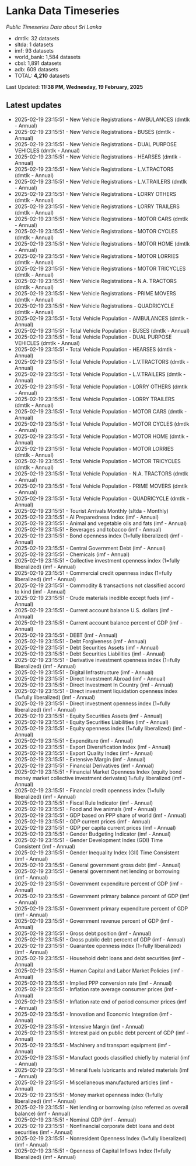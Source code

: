 # Lanka Data Timeseries
*Public Timeseries Data about Sri Lanka*

* dmtlk: 32 datasets
* sltda: 1 datasets
* imf: 93 datasets
* world_bank: 1,584 datasets
* cbsl: 1,891 datasets
* adb: 609 datasets
* TOTAL: **4,210** datasets

Last Updated: **11:38 PM, Wednesday, 19 February, 2025**

## Latest updates

* 2025-02-19 23:15:51 - New Vehicle Registrations - AMBULANCES (dmtlk - Annual)
* 2025-02-19 23:15:51 - New Vehicle Registrations - BUSES (dmtlk - Annual)
* 2025-02-19 23:15:51 - New Vehicle Registrations - DUAL PURPOSE VEHICLES (dmtlk - Annual)
* 2025-02-19 23:15:51 - New Vehicle Registrations - HEARSES (dmtlk - Annual)
* 2025-02-19 23:15:51 - New Vehicle Registrations - L.V.TRACTORS (dmtlk - Annual)
* 2025-02-19 23:15:51 - New Vehicle Registrations - L.V.TRAILERS (dmtlk - Annual)
* 2025-02-19 23:15:51 - New Vehicle Registrations - LORRY OTHERS (dmtlk - Annual)
* 2025-02-19 23:15:51 - New Vehicle Registrations - LORRY TRAILERS (dmtlk - Annual)
* 2025-02-19 23:15:51 - New Vehicle Registrations - MOTOR CARS (dmtlk - Annual)
* 2025-02-19 23:15:51 - New Vehicle Registrations - MOTOR CYCLES (dmtlk - Annual)
* 2025-02-19 23:15:51 - New Vehicle Registrations - MOTOR HOME (dmtlk - Annual)
* 2025-02-19 23:15:51 - New Vehicle Registrations - MOTOR LORRIES (dmtlk - Annual)
* 2025-02-19 23:15:51 - New Vehicle Registrations - MOTOR TRICYCLES (dmtlk - Annual)
* 2025-02-19 23:15:51 - New Vehicle Registrations - N.A. TRACTORS (dmtlk - Annual)
* 2025-02-19 23:15:51 - New Vehicle Registrations - PRIME MOVERS (dmtlk - Annual)
* 2025-02-19 23:15:51 - New Vehicle Registrations - QUADRICYCLE (dmtlk - Annual)
* 2025-02-19 23:15:51 - Total Vehicle Population - AMBULANCES (dmtlk - Annual)
* 2025-02-19 23:15:51 - Total Vehicle Population - BUSES (dmtlk - Annual)
* 2025-02-19 23:15:51 - Total Vehicle Population - DUAL PURPOSE VEHICLES (dmtlk - Annual)
* 2025-02-19 23:15:51 - Total Vehicle Population - HEARSES (dmtlk - Annual)
* 2025-02-19 23:15:51 - Total Vehicle Population - L.V.TRACTORS (dmtlk - Annual)
* 2025-02-19 23:15:51 - Total Vehicle Population - L.V.TRAILERS (dmtlk - Annual)
* 2025-02-19 23:15:51 - Total Vehicle Population - LORRY OTHERS (dmtlk - Annual)
* 2025-02-19 23:15:51 - Total Vehicle Population - LORRY TRAILERS (dmtlk - Annual)
* 2025-02-19 23:15:51 - Total Vehicle Population - MOTOR CARS (dmtlk - Annual)
* 2025-02-19 23:15:51 - Total Vehicle Population - MOTOR CYCLES (dmtlk - Annual)
* 2025-02-19 23:15:51 - Total Vehicle Population - MOTOR HOME (dmtlk - Annual)
* 2025-02-19 23:15:51 - Total Vehicle Population - MOTOR LORRIES (dmtlk - Annual)
* 2025-02-19 23:15:51 - Total Vehicle Population - MOTOR TRICYCLES (dmtlk - Annual)
* 2025-02-19 23:15:51 - Total Vehicle Population - N.A. TRACTORS (dmtlk - Annual)
* 2025-02-19 23:15:51 - Total Vehicle Population - PRIME MOVERS (dmtlk - Annual)
* 2025-02-19 23:15:51 - Total Vehicle Population - QUADRICYCLE (dmtlk - Annual)
* 2025-02-19 23:15:51 - Tourist Arrivals Monthly (sltda - Monthly)
* 2025-02-19 23:15:51 - AI Preparedness Index (imf - Annual)
* 2025-02-19 23:15:51 - Animal and vegetable oils and fats (imf - Annual)
* 2025-02-19 23:15:51 - Beverages and tobacco (imf - Annual)
* 2025-02-19 23:15:51 - Bond openness index (1=fully liberalized) (imf - Annual)
* 2025-02-19 23:15:51 - Central Government Debt (imf - Annual)
* 2025-02-19 23:15:51 - Chemicals (imf - Annual)
* 2025-02-19 23:15:51 - Collective investment openness index (1=fully liberalized) (imf - Annual)
* 2025-02-19 23:15:51 - Commercial credit openness index (1=fully liberalized) (imf - Annual)
* 2025-02-19 23:15:51 - Commodity & transactions not classified accord to kind (imf - Annual)
* 2025-02-19 23:15:51 - Crude materials inedible except fuels (imf - Annual)
* 2025-02-19 23:15:51 - Current account balance U.S. dollars (imf - Annual)
* 2025-02-19 23:15:51 - Current account balance percent of GDP (imf - Annual)
* 2025-02-19 23:15:51 - DEBT (imf - Annual)
* 2025-02-19 23:15:51 - Debt Forgiveness (imf - Annual)
* 2025-02-19 23:15:51 - Debt Securities Assets (imf - Annual)
* 2025-02-19 23:15:51 - Debt Securities Liabilities (imf - Annual)
* 2025-02-19 23:15:51 - Derivative investment openness index (1=fully liberalized) (imf - Annual)
* 2025-02-19 23:15:51 - Digital Infrastructure (imf - Annual)
* 2025-02-19 23:15:51 - Direct Investment Abroad (imf - Annual)
* 2025-02-19 23:15:51 - Direct Investment In Country (imf - Annual)
* 2025-02-19 23:15:51 - Direct investment liquidation openness index (1=fully liberalized) (imf - Annual)
* 2025-02-19 23:15:51 - Direct investment openness index (1=fully liberalized) (imf - Annual)
* 2025-02-19 23:15:51 - Equity Securities Assets (imf - Annual)
* 2025-02-19 23:15:51 - Equity Securities Liabilities (imf - Annual)
* 2025-02-19 23:15:51 - Equity openness index (1=fully liberalized) (imf - Annual)
* 2025-02-19 23:15:51 - Expenditure (imf - Annual)
* 2025-02-19 23:15:51 - Export Diversification Index (imf - Annual)
* 2025-02-19 23:15:51 - Export Quality Index (imf - Annual)
* 2025-02-19 23:15:51 - Extensive Margin (imf - Annual)
* 2025-02-19 23:15:51 - Financial Derivatives (imf - Annual)
* 2025-02-19 23:15:51 - Financial Market Openness Index (equity bond money market collective investment derivates) 1=fully liberalized (imf - Annual)
* 2025-02-19 23:15:51 - Financial credit openness index (1=fully liberalized) (imf - Annual)
* 2025-02-19 23:15:51 - Fiscal Rule Indicator (imf - Annual)
* 2025-02-19 23:15:51 - Food and live animals (imf - Annual)
* 2025-02-19 23:15:51 - GDP based on PPP share of world (imf - Annual)
* 2025-02-19 23:15:51 - GDP current prices (imf - Annual)
* 2025-02-19 23:15:51 - GDP per capita current prices (imf - Annual)
* 2025-02-19 23:15:51 - Gender Budgeting Indicator (imf - Annual)
* 2025-02-19 23:15:51 - Gender Development Index (GDI) Time Consistent (imf - Annual)
* 2025-02-19 23:15:51 - Gender Inequality Index (GII) Time Consistent (imf - Annual)
* 2025-02-19 23:15:51 - General government gross debt (imf - Annual)
* 2025-02-19 23:15:51 - General government net lending or borrowing (imf - Annual)
* 2025-02-19 23:15:51 - Government expenditure percent of GDP (imf - Annual)
* 2025-02-19 23:15:51 - Government primary balance percent of GDP (imf - Annual)
* 2025-02-19 23:15:51 - Government primary expenditure percent of GDP (imf - Annual)
* 2025-02-19 23:15:51 - Government revenue percent of GDP (imf - Annual)
* 2025-02-19 23:15:51 - Gross debt position (imf - Annual)
* 2025-02-19 23:15:51 - Gross public debt percent of GDP (imf - Annual)
* 2025-02-19 23:15:51 - Guarantee openness index (1=fully liberalized) (imf - Annual)
* 2025-02-19 23:15:51 - Household debt loans and debt securities (imf - Annual)
* 2025-02-19 23:15:51 - Human Capital and Labor Market Policies (imf - Annual)
* 2025-02-19 23:15:51 - Implied PPP conversion rate (imf - Annual)
* 2025-02-19 23:15:51 - Inflation rate average consumer prices (imf - Annual)
* 2025-02-19 23:15:51 - Inflation rate end of period consumer prices (imf - Annual)
* 2025-02-19 23:15:51 - Innovation and Economic Integration (imf - Annual)
* 2025-02-19 23:15:51 - Intensive Margin (imf - Annual)
* 2025-02-19 23:15:51 - Interest paid on public debt percent of GDP (imf - Annual)
* 2025-02-19 23:15:51 - Machinery and transport equipment (imf - Annual)
* 2025-02-19 23:15:51 - Manufact goods classified chiefly by material (imf - Annual)
* 2025-02-19 23:15:51 - Mineral fuels lubricants and related materials (imf - Annual)
* 2025-02-19 23:15:51 - Miscellaneous manufactured articles (imf - Annual)
* 2025-02-19 23:15:51 - Money market openness index (1=fully liberalized) (imf - Annual)
* 2025-02-19 23:15:51 - Net lending or borrowing (also referred as overall balance) (imf - Annual)
* 2025-02-19 23:15:51 - Nominal GDP (imf - Annual)
* 2025-02-19 23:15:51 - Nonfinancial corporate debt loans and debt securities (imf - Annual)
* 2025-02-19 23:15:51 - Nonresident Openness Index (1=fully liberalized) (imf - Annual)
* 2025-02-19 23:15:51 - Openness of Capital Inflows Index (1=fully liberalized) (imf - Annual)